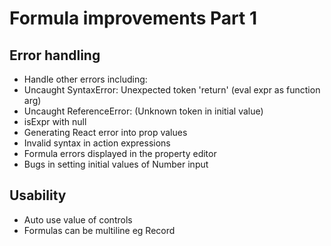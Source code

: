 Formula improvements Part 1
===========================

Error handling
--------------
- Handle other errors including:
- Uncaught SyntaxError: Unexpected token 'return' (eval expr as function arg)
- Uncaught ReferenceError: (Unknown token in initial value)
- isExpr with null
- Generating React error into prop values
- Invalid syntax in action expressions
- Formula errors displayed in the property editor
- Bugs in setting initial values of Number input

Usability
---------
- Auto use value of controls
- Formulas can be multiline eg Record

